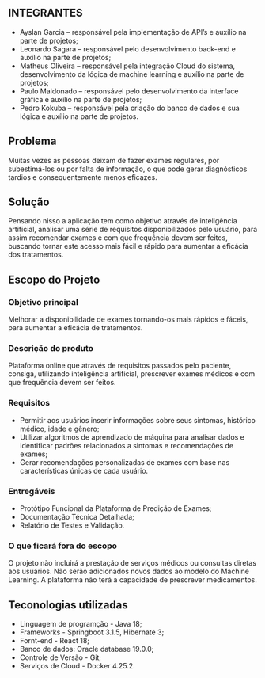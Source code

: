 ## INTEGRANTES
- Ayslan Garcia – responsável pela implementação de API’s e auxílio na parte de projetos;
- Leonardo Sagara – responsável pelo desenvolvimento back-end e auxílio na parte de projetos;
- Matheus Oliveira – responsável pela integração Cloud do sistema, desenvolvimento da lógica de machine learning e auxílio na parte de projetos;
- Paulo Maldonado – responsável pelo desenvolvimento da interface gráfica e auxílio na parte de projetos;
- Pedro Kokuba – responsável pela criação do banco de dados e sua lógica e auxílio na parte de projetos.

## Problema
Muitas vezes as pessoas deixam de fazer exames regulares, por subestimá-los ou por falta de informação, o que pode gerar diagnósticos tardios e consequentemente menos eficazes.

## Solução
Pensando nisso a aplicação tem como objetivo através de inteligência artificial, analisar uma série de requisitos disponibilizados pelo usuário, para assim recomendar exames e com que frequência devem ser feitos, buscando tornar este acesso mais fácil e rápido para aumentar a eficácia dos tratamentos.

## Escopo do Projeto
### Objetivo principal
Melhorar a disponibilidade de exames tornando-os mais rápidos e fáceis, para aumentar  a eficácia de tratamentos.

### Descrição do produto
Plataforma online que através de requisitos passados pelo paciente, consiga, utilizando inteligência artificial, prescrever exames médicos e com que frequência devem ser feitos.

### Requisitos
- Permitir aos usuários inserir informações sobre seus sintomas, histórico médico, idade e gênero;
- Utilizar algoritmos de aprendizado de máquina para analisar dados e identificar padrões relacionados a sintomas e recomendações de exames;
- Gerar recomendações personalizadas de exames com base nas características únicas de cada usuário.

### Entregáveis
- Protótipo Funcional da Plataforma de Predição de Exames;
- Documentação Técnica Detalhada;
- Relatório de Testes e Validação.

### O que ficará fora do escopo
O projeto não incluirá a prestação de serviços médicos ou consultas diretas aos usuários.
Não serão adicionados novos dados ao modelo do Machine Learning.
A plataforma não terá a capacidade de prescrever medicamentos.


## Teconologias utilizadas
- Linguagem de programção - Java 18;
- Frameworks - Springboot 3.1.5, Hibernate 3;
- Fornt-end - React 18;
- Banco de dados: Oracle database 19.0.0;
- Controle de Versão - Git;
- Serviços de Cloud - Docker 4.25.2.




